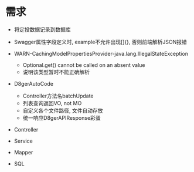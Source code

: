 #

# 需求
- 将定投数据记录到数据库

- Swagger属性字段定义时, example不允许出现[]{}, 否则前端解析JSON报错
- WARN-CachingModelPropertiesProvider-java.lang.IllegalStateException
    - Optional.get() cannot be called on an absent value
    - 说明该类型暂时不能正确解析
- D8gerAutoCode
    - Controller方法名batchUpdate
    - 列表查询返回VO, not MO
    - 自定义各个文件路径, 文件自动存放
    - 统一响应D8gerAPIResponse彩蛋

- Controller
- Service
- Mapper
- SQL